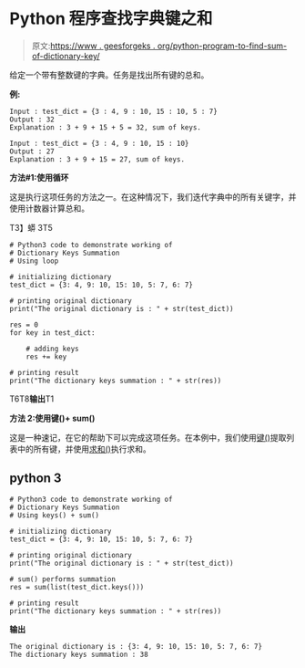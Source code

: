 # Python 程序查找字典键之和

> 原文:[https://www . geesforgeks . org/python-program-to-find-sum-of-dictionary-key/](https://www.geeksforgeeks.org/python-program-to-find-the-sum-of-dictionary-keys/)

给定一个带有整数键的字典。任务是找出所有键的总和。

**例:**

```
Input : test_dict = {3 : 4, 9 : 10, 15 : 10, 5 : 7} 
Output : 32 
Explanation : 3 + 9 + 15 + 5 = 32, sum of keys.

Input : test_dict = {3 : 4, 9 : 10, 15 : 10} 
Output : 27 
Explanation : 3 + 9 + 15 = 27, sum of keys. 
```

**方法#1:使用循环**

这是执行这项任务的方法之一。在这种情况下，我们迭代字典中的所有关键字，并使用计数器计算总和。

T3】蟒 3T5

```
# Python3 code to demonstrate working of
# Dictionary Keys Summation
# Using loop

# initializing dictionary
test_dict = {3: 4, 9: 10, 15: 10, 5: 7, 6: 7}

# printing original dictionary
print("The original dictionary is : " + str(test_dict))

res = 0
for key in test_dict:

    # adding keys
    res += key

# printing result
print("The dictionary keys summation : " + str(res))
```

T6T8**输出**T1

**方法 2:使用键()+ sum()**

这是一种速记，在它的帮助下可以完成这项任务。在本例中，我们使用[键()](https://www.geeksforgeeks.org/python-dictionary-keys-method/)提取列表中的所有键，并使用[求和()](https://www.geeksforgeeks.org/sum-function-python/)执行求和。

## python 3

```
# Python3 code to demonstrate working of
# Dictionary Keys Summation
# Using keys() + sum()

# initializing dictionary
test_dict = {3: 4, 9: 10, 15: 10, 5: 7, 6: 7}

# printing original dictionary
print("The original dictionary is : " + str(test_dict))

# sum() performs summation
res = sum(list(test_dict.keys()))

# printing result
print("The dictionary keys summation : " + str(res))
```

**输出**

```
The original dictionary is : {3: 4, 9: 10, 15: 10, 5: 7, 6: 7}
The dictionary keys summation : 38

```